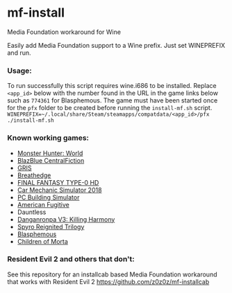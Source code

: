 # mf-install
Media Foundation workaround for Wine

Easily add Media Foundation support to a Wine prefix. Just set WINEPREFIX and run.

### Usage:

To run successfully this script requires wine.i686 to be installed.
Replace `<app_id>` below with the number found in the URL in the game links below such as `774361` for Blasphemous.
The game must have been started once for the `pfx` folder to be created before running the `install-mf.sh` script.
`WINEPREFIX=~/.local/share/Steam/steamapps/compatdata/<app_id>/pfx ./install-mf.sh`

### Known working games:

- [Monster Hunter: World](https://www.protondb.com/app/683320)
- [BlazBlue CentralFiction](https://www.protondb.com/app/683320)
- [GRIS](https://www.protondb.com/app/683320)
- [Breathedge](https://www.protondb.com/app/738520)
- [FINAL FANTASY TYPE-0 HD](https://www.protondb.com/app/340170)
- [Car Mechanic Simulator 2018](https://www.protondb.com/app/645630)
- [PC Building Simulator](https://www.protondb.com/app/621060)
- [American Fugitive](https://www.protondb.com/app/934780)
- Dauntless
- [Danganronpa V3: Killing Harmony](https://www.protondb.com/app/567640)
- [Spyro Reignited Trilogy](https://www.protondb.com/app/996580)
- [Blasphemous](https://www.protondb.com/app/774361)
- [Children of Morta](https://www.protondb.com/app/330020)

### Resident Evil 2 and others that don't:
See this repository for an installcab based Media Foundation workaround that works with Resident Evil 2 https://github.com/z0z0z/mf-installcab
